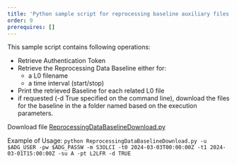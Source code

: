 ```yaml
---
title: 'Python sample script for reprocessing baseline auxiliary files download'
order: 9
prerequires: []
---
```

This sample script contains following operations:
- Retrieve Authentication Token
- Retrieve the Reprocessing Data Baseline either for:
	- a L0 filename
	- a time interval (start/stop)
- Print the retrieved Baseline for each related L0 file
- if requested (-d True specified on the command line), download the files for the baseline in the a folder named based on the execution parameters.
<p>Download file <a href="https://{{site.baseurl}}/data/ReprocessingDataBaselineDownload.py" target="_blank">ReprocessingDataBaselineDownload.py</a></p>

Example of Usage: 
	`python ReprocessingDataBaselineDownload.py -u $ADG_USER -pw $ADG_PASSW -m S3OLCI -t0 2024-03-03T00:00:00Z -t1 2024-03-01T15:00:00Z -su A -pt L2LFR -d TRUE `

